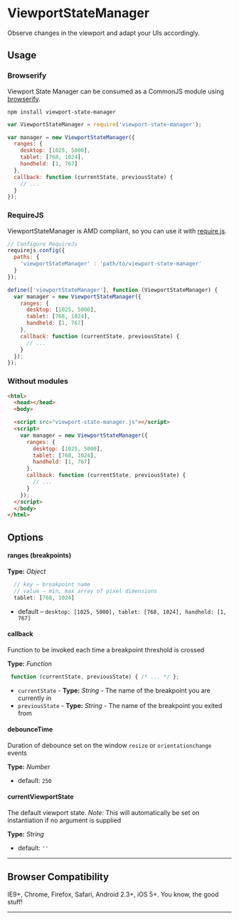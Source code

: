 ViewportStateManager
====================

Observe changes in the viewport and adapt your UIs accordingly.

## Usage

### Browserify
Viewport State Manager can be consumed as a CommonJS module using [browserify](http://browserify.org).

```
npm install viewport-state-manager
```


```js
var ViewportStateManager = require('viewport-state-manager');

var manager = new ViewportStateManager({
  ranges: {
    desktop: [1025, 5000],
    tablet: [768, 1024],
    handheld: [1, 767]
  },
  callback: function (currentState, previousState) {
    // ...
  }
});
```

### RequireJS
ViewportStateManager is AMD compliant, so you can use it with [require.js](http://requirejs.org).

```js
// Configure RequireJs
requirejs.config({
  paths: {
    'viewportStateManager' : 'path/to/viewport-state-manager'
  }
});

define(['viewportStateManager'], function (ViewportStateManager) {
  var manager = new ViewportStateManager({
    ranges: {
      desktop: [1025, 5000],
      tablet: [768, 1024],
      handheld: [1, 767]
    },
    callback: function (currentState, previousState) {
      // ...
    }
  });
});
```

### Without modules

```html
<html>
  <head></head>
  <body>

  <script src="viewport-state-manager.js"></script>
  <script>
    var manager = new ViewportStateManager({
      ranges: {
        desktop: [1025, 5000],
        tablet: [768, 1024],
        handheld: [1, 767]
      },
      callback: function (currentState, previousState) {
        // ...
      }
    });
  </script>
  </body>
</html>
```

## Options

#### ranges (breakpoints)
**Type:** _Object_

```js
  // key – breakpoint name
  // value – min, max array of pixel dimensions
  tablet: [768, 1024]
```

+ default – `desktop: [1025, 5000], tablet: [768, 1024], handheld: [1, 767]`


#### callback
Function to be invoked each time a breakpoint threshold is crossed

**Type:** _Function_

```js
 function (currentState, previousState) { /* ... */ };
```

+ `currentState` - **Type:** _String_ - The name of the breakpoint you are currently in
+ `previousState` - **Type:** _String_ - The name of the breakpoint you exited from


#### debounceTime
Duration of debounce set on the window `resize` or `orientationchange` events

**Type:** _Number_
+ default: `250`


#### currentViewportState
The default viewport state. _Note:_ This will automatically be set on instantiation if no argument is supplied

**Type:** _String_
+ default: `''`

---

## Browser Compatibility
IE9+, Chrome, Firefox, Safari, Android 2.3+, iOS 5+. You know, the good stuff!

---
